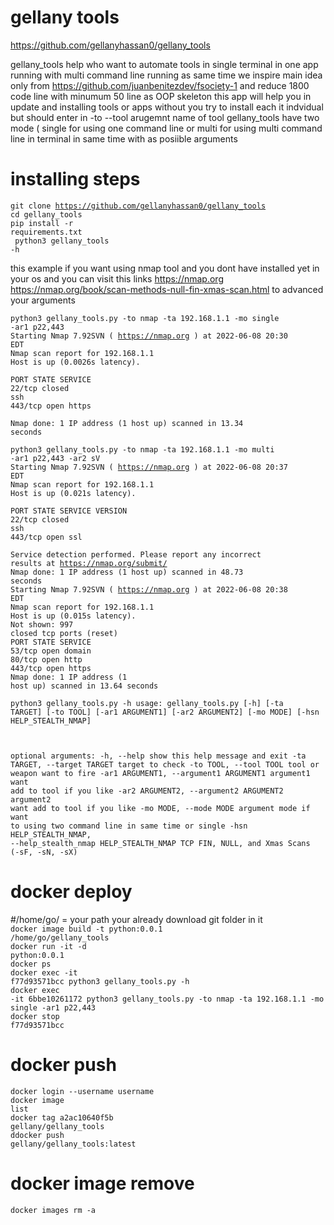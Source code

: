 # gellany tools 
https://github.com/gellanyhassan0/gellany_tools

gellany_tools help who want to automate tools in single terminal in one app running with multi command line running as same time
we inspire main idea only from https://github.com/juanbenitezdev/fsociety-1 and reduce 1800 code line with minumum 50 line as OOP skeleton 
this app will help you in update and installing tools or apps without you try to install each it indvidual but should enter in -to --tool arugemnt name of tool
gellany_tools have two mode ( single for using one command line or multi for using multi command line in terminal in same time with as posiible arguments

# installing steps

<code>git clone https://github.com/gellanyhassan0/gellany_tools</code><br>
<code>cd gellany_tools</code><br>
<code>pip install -r requirements.txt</code><br>
<code> python3 gellany_tools -h</code><br>



this example if you want using nmap tool and you dont have installed yet in your os and you can visit this links https://nmap.org https://nmap.org/book/scan-methods-null-fin-xmas-scan.html to advanced your arguments

<code>python3 gellany_tools.py -to nmap -ta 192.168.1.1 -mo single -ar1 p22,443</code><br>
<code>Starting Nmap 7.92SVN ( https://nmap.org ) at 2022-06-08 20:30 EDT</code><br>
<code>Nmap scan report for 192.168.1.1</code><br>
<code>Host is up (0.0026s latency).</code><br>

<code>PORT    STATE  SERVICE</code><br>
<code>22/tcp  closed ssh</code><br>
<code>443/tcp open   https</code><br>


<code>Nmap done: 1 IP address (1 host up) scanned in 13.34 seconds</code><br>

<code>python3 gellany_tools.py -to nmap -ta 192.168.1.1 -mo multi -ar1 p22,443 -ar2 sV</code><br>
<code>Starting Nmap 7.92SVN ( https://nmap.org ) at 2022-06-08 20:37 EDT</code><br>
<code>Nmap scan report for 192.168.1.1</code><br>
<code>Host is up (0.021s latency).</code><br>

<code>PORT    STATE  SERVICE VERSION</code><br>
<code>22/tcp  closed ssh</code><br>
<code>443/tcp open   ssl</code><br>


<code>Service detection performed. Please report any incorrect results at https://nmap.org/submit/ </code><br>
<code>Nmap done: 1 IP address (1 host up) scanned in 48.73 seconds</code><br>
<code>Starting Nmap 7.92SVN ( https://nmap.org ) at 2022-06-08 20:38 EDT</code><br>
<code>Nmap scan report for 192.168.1.1</code><br>
<code>Host is up (0.015s latency).</code><br>
<code>Not shown: 997 closed tcp ports (reset)</code><br>
<code>PORT    STATE SERVICE</code><br>
<code>53/tcp  open  domain</code><br>
<code>80/tcp  open  http</code><br>
<code>443/tcp open  https</code><br>
<code>Nmap done: 1 IP address (1 host up) scanned in 13.64 seconds</code><br>
  
  
  
 <code>python3 gellany_tools.py -h
usage: gellany_tools.py [-h] [-ta TARGET] [-to TOOL] [-ar1 ARGUMENT1] [-ar2 ARGUMENT2] [-mo MODE] [-hsn HELP_STEALTH_NMAP]

optional arguments:
  -h, --help            show this help message and exit
  -ta TARGET, --target TARGET
                        target to check
  -to TOOL, --tool TOOL
                        tool or weapon want to fire
  -ar1 ARGUMENT1, --argument1 ARGUMENT1
                        argument1 want add to tool if you like
  -ar2 ARGUMENT2, --argument2 ARGUMENT2
                        argument2 want add to tool if you like
  -mo MODE, --mode MODE
                        argument mode if want to using two command line in same time or single
  -hsn HELP_STEALTH_NMAP, --help_stealth_nmap HELP_STEALTH_NMAP
   TCP FIN, NULL, and Xmas Scans (-sF, -sN, -sX)</code><br>

# docker deploy
#/home/go/ = your path your already download git folder in it<br>
<code>docker image build -t python:0.0.1 /home/go/gellany_tools</code><br>
<code>docker run -it -d python:0.0.1</code><br>
<code>docker ps</code><br>
<code>docker exec -it f77d93571bcc python3 gellany_tools.py -h</code><br>
<code>docker exec -it 6bbe10261172 python3 gellany_tools.py -to nmap -ta 192.168.1.1 -mo single -ar1 p22,443</code><br>
<code>docker stop f77d93571bcc</code><br>



# docker push
<code>docker login --username username</code><br>
<code>docker image list</code><br>
<code>docker tag a2ac10640f5b gellany/gellany_tools</code><br>
<code>ddocker push gellany/gellany_tools:latest</code><br>

# docker image remove
<code>docker images rm -a</code><br>

